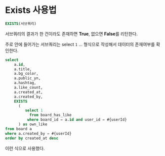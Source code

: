# Exists 사용법

```sql
EXISTS(서브쿼리)
```

서브쿼리의 결과가 한 건이라도 존재하면 **True**, 없으면 **False**를 리턴한다.

주로 안에 들어가는 서브쿼리는 select `1` ... 형식으로 작성해서 데이터의 존재여부를 확인한다.



```sql
select
    a.id,
    a.title,
    a.bg_color,
    a.public_yn,
    a.hashtag,
    a.like_count,
    a.created_at,
    a.created_by,
    EXISTS
      (
         select 1
           from board_has_like
          where board_id = a.id and user_id = #{userId}
      ) as own_like
from board a
where a.created_by = #{userId}
order by created_at desc
```

이런 식으로 사용했다.

